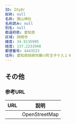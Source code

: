 ```yaml
---
ID: IXy8r
総称: null
名称: 関山神社
名称読み: null
別名: null
都道府県: 愛知県
区域: 岡崎市
緯度: 34.9135995
経度: 137.2231948
郵便番号: 4443523
住所: 愛知県岡崎市藤川町王子ケ入１４
---
```


## その他

### 参考URL

| URL | 説明          |
| --- | ------------- |
|     | OpenStreetMap |
